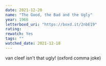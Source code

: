 ```yaml
---
date: 2021-12-20
name: "The Good, the Bad and the Ugly"
year: 1966
letterboxd_uri: "https://boxd.it/2nbE19"
rating: 
rewatch: Yes
tags: ""
watched_date: 2021-12-18
---
```


van cleef isn't that ugly! (oxford comma joke)
